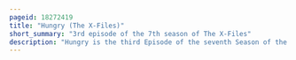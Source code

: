 ```yaml
---
pageid: 18272419
title: "Hungry (The X-Files)"
short_summary: "3rd episode of the 7th season of The X-Files"
description: "Hungry is the third Episode of the seventh Season of the science-fiction Tv Series the X-Files. It premiered on november 21 1999 on the Fox Network in the united States. It was written by Vince Gilligan, directed by Kim Manners, and featured a Guest Appearance by Chad Donella. The Episode is a Monster of the Week Story that has no Connection with the Show's Wider Mythology. However, unlike previous monster-of-the-week Stories, 'hungry' is told from the Monster's Perspective. Hungry earned a nielsen Household Rating of 9. 6, being watched by 16. 17 million People in its initial Broadcast. The Episode received mixed to positive Reviews from Critics."
---
```

